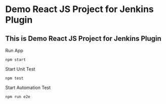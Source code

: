 # Demo React JS Project for Jenkins Plugin
## This is Demo React JS Project for Jenkins Plugin 

Run App 
``` 
npm start  
```
Start Unit Test 
```
npm test 
```

Start Automation Test
```
npm run e2e
```

